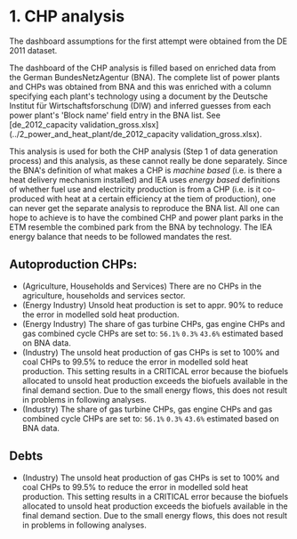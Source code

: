 # 1. CHP analysis

The dashboard assumptions for the first attempt were obtained from the DE 2011 dataset.

The dashboard of the CHP analysis is filled based on enriched data from the German BundesNetzAgentur (BNA). The complete list of power plants and CHPs was obtained from BNA and this was enriched with a column specifying each plant's technology using a document by the Deutsche Institut für Wirtschaftsforschung (DIW) and inferred guesses from each power plant's 'Block name' field entry in the BNA list.
See [de_2012_capacity validation_gross.xlsx](../2_power_and_heat_plant/de_2012_capacity validation_gross.xlsx).

This analysis is used for both the CHP analysis (Step 1 of data generation process) and this analysis, as these cannot really be done separately. Since the BNA's definition of what makes a CHP is *machine based* (i.e. is there a heat delivery mechanism installed) and IEA uses *energy based* definitions of whether fuel use and electricity production is from a CHP (i.e. is it co-produced with heat at a certain efficiency at the tiem of production), one can never get the separate analysis to reproduce the BNA list. All one can hope to achieve is to have the combined CHP and power plant parks in the ETM resemble the combined park from the BNA by technology. The IEA energy balance that needs to be followed mandates the rest.


## Autoproduction CHPs:

- (Agriculture, Households and Services) There are no CHPs in the agriculture, households and services sector.
- (Energy Industry) Unsold heat production is set to appr. 90% to reduce the error in modelled sold heat production. 
- (Energy Industry) The share of gas turbine CHPs, gas engine CHPs and gas combined cycle CHPs are set to: 
    `56.1%`    `0.3%`     `43.6%` 
estimated based on BNA data.
- (Industry) The unsold heat production of gas CHPs is set to 100% and coal CHPs to 99.5% to reduce the error in modelled sold heat production. This setting results in a CRITICAL error because the biofuels allocated to unsold heat production exceeds the biofuels available in the final demand section. Due to the small energy flows, this does not result in problems in following analyses. 
- (Industry) The share of gas turbine CHPs, gas engine CHPs and gas combined cycle CHPs are set to: 
    `56.1%`    `0.3%`     `43.6%` 
estimated based on BNA data.


## Debts

- (Industry) The unsold heat production of gas CHPs is set to 100% and coal CHPs to 99.5% to reduce the error in modelled sold heat production. This setting results in a CRITICAL error because the biofuels allocated to unsold heat production exceeds the biofuels available in the final demand section. Due to the small energy flows, this does not result in problems in following analyses. 